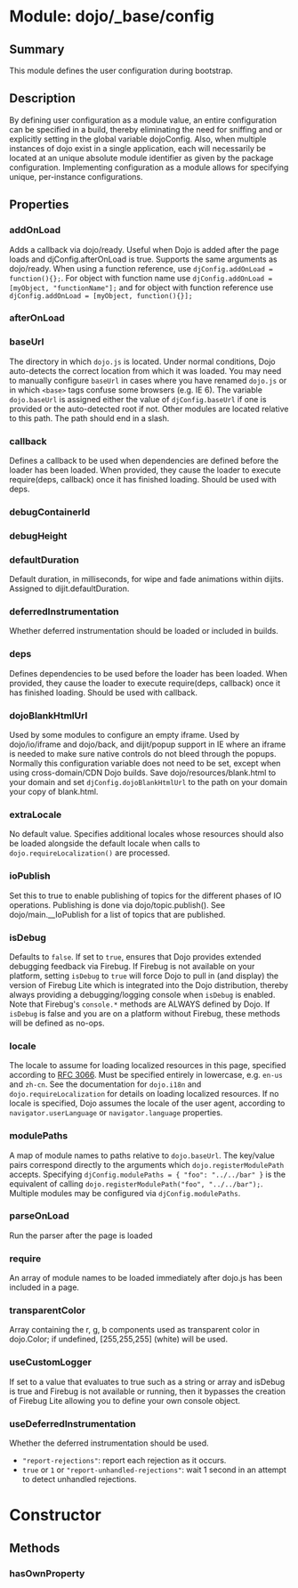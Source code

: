 # Module: dojo/_base/config

## Summary

This module defines the user configuration during bootstrap.
## Description

By defining user configuration as a module value, an entire configuration can be specified in a build,
thereby eliminating the need for sniffing and or explicitly setting in the global variable dojoConfig.
Also, when multiple instances of dojo exist in a single application, each will necessarily be located
at an unique absolute module identifier as given by the package configuration. Implementing configuration
as a module allows for specifying unique, per-instance configurations.
## Properties

### addOnLoad
Adds a callback via dojo/ready. Useful when Dojo is added after
the page loads and djConfig.afterOnLoad is true. Supports the same
arguments as dojo/ready. When using a function reference, use
`djConfig.addOnLoad = function(){};`. For object with function name use
`djConfig.addOnLoad = [myObject, "functionName"];` and for object with
function reference use
`djConfig.addOnLoad = [myObject, function(){}];`

### afterOnLoad


### baseUrl
The directory in which `dojo.js` is located. Under normal
conditions, Dojo auto-detects the correct location from which it
was loaded. You may need to manually configure `baseUrl` in cases
where you have renamed `dojo.js` or in which `<base>` tags confuse
some browsers (e.g. IE 6). The variable `dojo.baseUrl` is assigned
either the value of `djConfig.baseUrl` if one is provided or the
auto-detected root if not. Other modules are located relative to
this path. The path should end in a slash.

### callback
Defines a callback to be used when dependencies are defined before 
the loader has been loaded. When provided, they cause the loader to 
execute require(deps, callback) once it has finished loading. 
Should be used with deps.

### debugContainerId


### debugHeight


### defaultDuration
Default duration, in milliseconds, for wipe and fade animations within dijits.
Assigned to dijit.defaultDuration.

### deferredInstrumentation
Whether deferred instrumentation should be loaded or included
in builds.

### deps
Defines dependencies to be used before the loader has been loaded.
When provided, they cause the loader to execute require(deps, callback) 
once it has finished loading. Should be used with callback.

### dojoBlankHtmlUrl
Used by some modules to configure an empty iframe. Used by dojo/io/iframe and
dojo/back, and dijit/popup support in IE where an iframe is needed to make sure native
controls do not bleed through the popups. Normally this configuration variable
does not need to be set, except when using cross-domain/CDN Dojo builds.
Save dojo/resources/blank.html to your domain and set `djConfig.dojoBlankHtmlUrl`
to the path on your domain your copy of blank.html.

### extraLocale
No default value. Specifies additional locales whose
resources should also be loaded alongside the default locale when
calls to `dojo.requireLocalization()` are processed.

### ioPublish
Set this to true to enable publishing of topics for the different phases of
IO operations. Publishing is done via dojo/topic.publish(). See dojo/main.__IoPublish for a list
of topics that are published.

### isDebug
Defaults to `false`. If set to `true`, ensures that Dojo provides
extended debugging feedback via Firebug. If Firebug is not available
on your platform, setting `isDebug` to `true` will force Dojo to
pull in (and display) the version of Firebug Lite which is
integrated into the Dojo distribution, thereby always providing a
debugging/logging console when `isDebug` is enabled. Note that
Firebug's `console.*` methods are ALWAYS defined by Dojo. If
`isDebug` is false and you are on a platform without Firebug, these
methods will be defined as no-ops.

### locale
The locale to assume for loading localized resources in this page,
specified according to [RFC 3066](http://www.ietf.org/rfc/rfc3066.txt).
Must be specified entirely in lowercase, e.g. `en-us` and `zh-cn`.
See the documentation for `dojo.i18n` and `dojo.requireLocalization`
for details on loading localized resources. If no locale is specified,
Dojo assumes the locale of the user agent, according to `navigator.userLanguage`
or `navigator.language` properties.

### modulePaths
A map of module names to paths relative to `dojo.baseUrl`. The
key/value pairs correspond directly to the arguments which
`dojo.registerModulePath` accepts. Specifying
`djConfig.modulePaths = { "foo": "../../bar" }` is the equivalent
of calling `dojo.registerModulePath("foo", "../../bar");`. Multiple
modules may be configured via `djConfig.modulePaths`.

### parseOnLoad
Run the parser after the page is loaded

### require
An array of module names to be loaded immediately after dojo.js has been included
in a page.

### transparentColor
Array containing the r, g, b components used as transparent color in dojo.Color;
if undefined, [255,255,255] (white) will be used.

### useCustomLogger
If set to a value that evaluates to true such as a string or array and
isDebug is true and Firebug is not available or running, then it bypasses
the creation of Firebug Lite allowing you to define your own console object.

### useDeferredInstrumentation
Whether the deferred instrumentation should be used.

* `"report-rejections"`: report each rejection as it occurs.
* `true` or `1` or `"report-unhandled-rejections"`: wait 1 second
in an attempt to detect unhandled rejections.

# Constructor

## Methods

### hasOwnProperty


